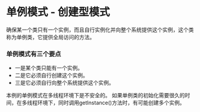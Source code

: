 # 单例模式	-	创建型模式
确保某一个类只有一个实例，而且自行实例化并向整个系统提供这个实例，这个类称为单例类，它提供全局访问的方法。

### 单例模式有三个要点
* 一是某个类只能有一个实例。
* 二是它必须自行创建这个实例。
* 三是它必须自行向整个系统提供这个实例。

本例的单例模式在多线程环境下是不安全的。
如果单例类的初始化需要很久的时间，在多线程环境下，同时调用getInstance()方法时，有可能创建多个实例。